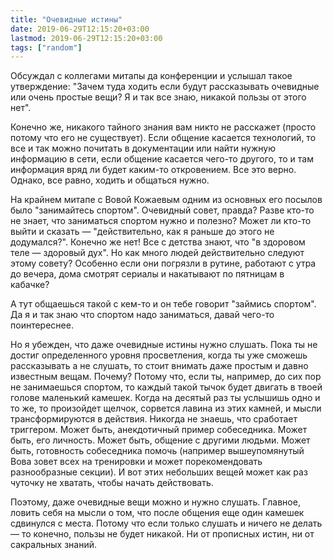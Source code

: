 ```yaml
---
title: "Очевидные истины"
date: 2019-06-29T12:15:20+03:00
lastmod: 2019-06-29T12:15:20+03:00
tags: ["random"]
---
```


Обсуждал с коллегами митапы да конференции и услышал такое утверждение: "Зачем туда ходить если будут рассказывать очевидные или очень простые вещи? Я и так все знаю, никакой пользы от этого нет".

Конечно же, никакого тайного знания вам никто не расскажет (просто потому что его не существует). Если общение касается технологий, то все и так можно почитать в документации или найти нужную информацию в сети, если общение касается чего-то другого, то и там информация вряд ли будет каким-то откровением. Все это верно. Однако, все равно, ходить и общаться нужно.

На крайнем митапе с Вовой Кожаевым одним из основных его посылов было "занимайтесь спортом". Очевидный совет, правда? Разве кто-то не знает, что заниматься спортом нужно и полезно? Может ли кто-то выйти и сказать — "действительно, как я раньше до этого не додумался?". Конечно же нет! Все с детства знают, что "в здоровом теле — здоровый дух". Но как много людей действительно следуют этому совету? Особенно если они погрязли в рутине, работают с утра до вечера, дома смотрят сериалы и накатывают по пятницам в кабачке?

А тут общаешься такой с кем-то и он тебе говорит "займись спортом". Да я и так знаю что спортом надо заниматься, давай чего-то поинтереснее.

Но я убежден, что даже очевидные истины нужно слушать. Пока ты не достиг определенного уровня просветления, когда ты уже сможешь рассказывать а не слушать, то стоит внимать даже простым и давно известным вещам. Почему? Потому что, если ты, например, до сих пор не занимаешься спортом, то каждый такой тычок будет двигать в твоей голове маленький камешек. Когда на десятый раз ты услышишь одно и то же, то произойдет щелчок, сорвется лавина из этих камней, и мысли трансформируются в действия. Никогда не знаешь, что сработает триггером. Может быть, анекдотичный пример собеседника. Может быть, его личность. Может быть, общение с другими людьми. Может быть, готовность собеседника помочь (например вышеупомянутый Вова зовет всех на тренировки и может порекомендовать разнообразные секции). И вот этих небольших вещей может как раз чуточку не хватать, чтобы начать действовать.

Поэтому, даже очевидные вещи можно и нужно слушать. Главное, ловить себя на мысли о том, что после общения еще один камешек сдвинулся с места. Потому что если только слушать и ничего не делать — то конечно, пользы не будет никакой. Ни от прописных истин, ни от сакральных знаний.